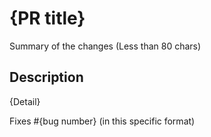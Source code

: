 # {PR title}

<!--
  Use for tell mode PRs after removing servicing template. Ignoring internal PRs targeting main (extreme corner case).
-->

Summary of the changes (Less than 80 chars)

## Description

{Detail}

Fixes #{bug number} (in this specific format)
